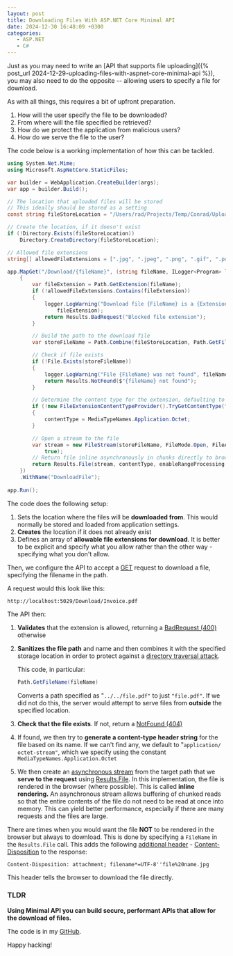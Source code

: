 ```yaml
---
layout: post
title: Downloading Files With ASP.NET Core Minimal API
date: 2024-12-30 16:48:09 +0300
categories:
   - ASP.NET
   - C#
---
```


Just as you may need to write an [API that supports file uploading]({% post_url 2024-12-29-uploading-files-with-aspnet-core-minimal-api %}), you may also need to do the opposite -- allowing users to specify a file for download.

As with all things, this requires a bit of upfront preparation.

1. How will the user specify the file to be downloaded?
2. From where will the file specified be retrieved?
3. How do we protect the application from malicious users?
4. How do we serve the file to the user?

The code below is a working implementation of how this can be tackled.

```csharp
using System.Net.Mime;
using Microsoft.AspNetCore.StaticFiles;

var builder = WebApplication.CreateBuilder(args);
var app = builder.Build();

// The location that uploaded files will be stored
// This ideally should be stored as a setting
const string fileStoreLocation = "/Users/rad/Projects/Temp/Conrad/Uploaded";

// Create the location, if it doesn't exist
if (!Directory.Exists(fileStoreLocation))
    Directory.CreateDirectory(fileStoreLocation);

// Allowed file extensions
string[] allowedFileExtensions = [".jpg", ".jpeg", ".png", ".gif", ".pdf", ".docx", ".xlsx"];

app.MapGet("/Download/{fileName}", (string fileName, ILogger<Program> logger) =>
    {
        var fileExtension = Path.GetExtension(fileName);
        if (!allowedFileExtensions.Contains(fileExtension))
        {
            logger.LogWarning("Download file {FileName} is a {Extension} which is blocked", fileName,
                fileExtension);
            return Results.BadRequest("Blocked file extension");
        }

        // Build the path to the download file
        var storeFileName = Path.Combine(fileStoreLocation, Path.GetFileName(fileName));

        // Check if file exists
        if (!File.Exists(storeFileName))
        {
            logger.LogWarning("File {FileName} was not found", fileName);
            return Results.NotFound($"{fileName} not found");
        }

        // Determine the content type for the extension, defaulting to "application/ octet-stream"
        if (!new FileExtensionContentTypeProvider().TryGetContentType(fileName, out var contentType))
        {
            contentType = MediaTypeNames.Application.Octet;
        }

        // Open a stream to the file
        var stream = new FileStream(storeFileName, FileMode.Open, FileAccess.Read, FileShare.Read, 4096,
            true);
        // Return file inline asynchronously in chunks directly to browser
        return Results.File(stream, contentType, enableRangeProcessing: true);
    })
    .WithName("DownloadFile");
    
app.Run();
```

The code does the following setup:

1. Sets the location where the files will be **downloaded from**. This would normally be stored and loaded from application settings.
2. **Creates** the location if it does not already exist
3. Defines an array of **allowable file extensions for download**. It is better to be explicit and specify what you allow rather than the other way - specifying what you don't allow.

Then, we configure the API to accept a [GET](https://developer.mozilla.org/en-US/docs/Web/HTTP/Methods/GET) request to download a file, specifying the filename in the path.

A request would this look like this:

```plaintext
http://localhost:5029/Download/Invoice.pdf
```

The API then:

1. **Validates** that the extension is allowed, returning a [BadRequest (400)](https://developer.mozilla.org/en-US/docs/Web/HTTP/Status/400) otherwise
2. **Sanitizes the file path** and name and then combines it with the specified storage location in order to protect against a [directory traversal attack](https://owasp.org/www-community/attacks/Path_Traversal).

    This code, in particular:
    ```csharp
    Path.GetFileName(fileName)
    ```

    Converts a path specified as "`../../file.pdf"` to just `"file.pdf"`. If we did not do this, the server would attempt to serve files from **outside** the specified location.
3. **Check that the file exists**. If not, return a [NotFound (404)](https://developer.mozilla.org/en-US/docs/Web/HTTP/Status/404)
4. If found, we then try to **generate a content-type header string** for the file based on its name. If we can't find any, we default to  "`application/ octet-stream"`, which we specify using the constant `MediaTypeNames.Application.Octet`
5. We then create an [asynchronous stream](https://learn.microsoft.com/en-us/dotnet/api/system.io.fileoptions?view=net-9.0) from the target path that we **serve to the request** using [Results.File](https://learn.microsoft.com/en-us/dotnet/api/microsoft.aspnetcore.http.results.file?view=aspnetcore-9.0). In this implementation, the file is rendered in the browser (where possible). This is called **inline rendering.** An asynchronous stream allows buffering of chunked reads so that the entire contents of the file do not need to be read at once into memory. This can yield better performance, especially if there are many requests and the files are large.

There are times when you would want the file **NOT** to be rendered in the browser but always to download. This is done by specifying a `FileName` in the `Results.File` call. This adds the following [additional header](https://developer.mozilla.org/en-US/docs/Web/HTTP/Headers)  - [Content-Disposition](https://developer.mozilla.org/en-US/docs/Web/HTTP/Headers/Content-Disposition) to the response:

```plaintext
Content-Disposition: attachment; filename*=UTF-8''file%20name.jpg
```

This header tells the browser to download the file directly.

### TLDR

**Using Minimal API you can build secure, performant APIs that allow for the download of files.**

The code is in my [GitHub](https://github.com/conradakunga/BlogCode/tree/master/2024-12-30%20-%20Minimal%20API%20File%20Download).

Happy hacking!